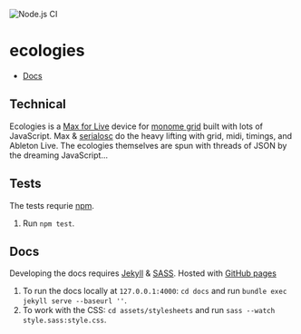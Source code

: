 ![Node.js CI](https://github.com/tyleretters/ecologies/workflows/Node.js%20CI/badge.svg?branch=master)

# ecologies

 - [Docs](https://tyleretters.github.io/ecologies)

## Technical

Ecologies is a [Max for Live](https://cycling74.com/products/maxforlive/) device for [monome grid](https://monome.org/docs/grid/) built with lots of JavaScript. Max & [serialosc](https://github.com/monome/serialosc) do the heavy lifting with grid, midi, timings, and Ableton Live. The ecologies themselves are spun with threads of JSON by the dreaming JavaScript...

## Tests

The tests requrie [npm](https://www.npmjs.com/).

1. Run `npm test`.

## Docs

Developing the docs requires [Jekyll](https://jekyllrb.com/) & [SASS](https://sass-lang.com/). Hosted with [GitHub pages](https://pages.github.com/)

1. To run the docs locally at `127.0.0.1:4000`: `cd docs` and run `bundle exec jekyll serve --baseurl ''`.
2. To work with the CSS: `cd assets/stylesheets` and run `sass --watch style.sass:style.css`.
